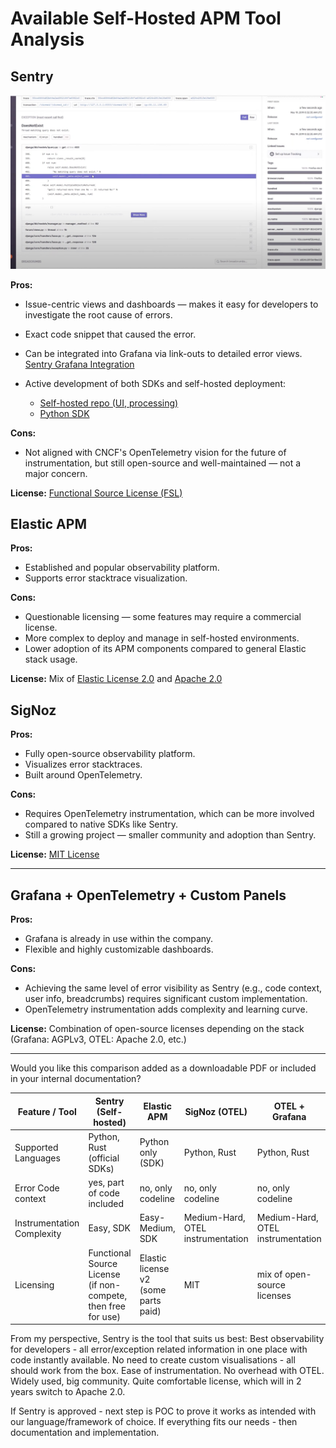# Available Self-Hosted APM Tool Analysis

## **Sentry**

![Sentry Screenshot](img1.png)

**Pros:**

* Issue-centric views and dashboards — makes it easy for developers to investigate the root cause of errors.
* Exact code snippet that caused the error.
* Can be integrated into Grafana via link-outs to detailed error views.
  [Sentry Grafana Integration](https://sentry.io/integrations/grafana/)
* Active development of both SDKs and self-hosted deployment:

  * [Self-hosted repo (UI, processing)](https://github.com/getsentry/self-hosted)
  * [Python SDK](https://github.com/getsentry/sentry-python)

**Cons:**

* Not aligned with CNCF's OpenTelemetry vision for the future of instrumentation, but still open-source and well-maintained — not a major concern.

**License:** [Functional Source License (FSL)](https://www.tldrlegal.com/license/functional-source-license-fsl)


## **Elastic APM**

**Pros:**

* Established and popular observability platform.
* Supports error stacktrace visualization.

**Cons:**

* Questionable licensing — some features may require a commercial license.
* More complex to deploy and manage in self-hosted environments.
* Lower adoption of its APM components compared to general Elastic stack usage.

**License:** Mix of [Elastic License 2.0](https://www.elastic.co/licensing/elastic-license) and [Apache 2.0](https://www.apache.org/licenses/LICENSE-2.0)


## **SigNoz**

**Pros:**

* Fully open-source observability platform.
* Visualizes error stacktraces.
* Built around OpenTelemetry.

**Cons:**

* Requires OpenTelemetry instrumentation, which can be more involved compared to native SDKs like Sentry.
* Still a growing project — smaller community and adoption than Sentry.

**License:** [MIT License](https://opensource.org/licenses/MIT)

---

## **Grafana + OpenTelemetry + Custom Panels**

**Pros:**

* Grafana is already in use within the company.
* Flexible and highly customizable dashboards.

**Cons:**

* Achieving the same level of error visibility as Sentry (e.g., code context, user info, breadcrumbs) requires significant custom implementation.
* OpenTelemetry instrumentation adds complexity and learning curve.

**License:** Combination of open-source licenses depending on the stack (Grafana: AGPLv3, OTEL: Apache 2.0, etc.)

---

Would you like this comparison added as a downloadable PDF or included in your internal documentation?



| Feature / Tool            | Sentry (Self-hosted)                  | Elastic APM                       | SigNoz (OTEL)          | OTEL + Grafana     |
|---------------------------|----------------------------------------|-----------------------------------|--------------------------------------|----------------------------------------|
| Supported Languages       | Python, Rust (official SDKs)          | Python only  (SDK)                      | Python, Rust              | Python, Rust                |
| Error Code context      | yes, part of code included         | no, only codeline | no, only codeline             | no, only codeline    |
| Instrumentation Complexity          | Easy, SDK   | Easy-Medium, SDK | Medium-Hard, OTEL instrumentation | Medium-Hard, OTEL instrumentation |
| Licensing                 | Functional Source License (if non-compete, then free for use)              | Elastic license v2 (some parts paid) | MIT     | mix of open-source licenses                      |


From my perspective, Sentry is the tool that suits us best:
Best observability for developers - all error/exception related information in one place with code instantly available.
No need to create custom visualisations - all should work from the box.
Ease of instrumentation. No overhead with OTEL.
Widely used, big community. 
Quite comfortable license, which will in 2 years switch to Apache 2.0.

If Sentry is approved - next step is POC to prove it works as intended with our language/framework of choice. 
If everything fits our needs - then documentation and implementation.
